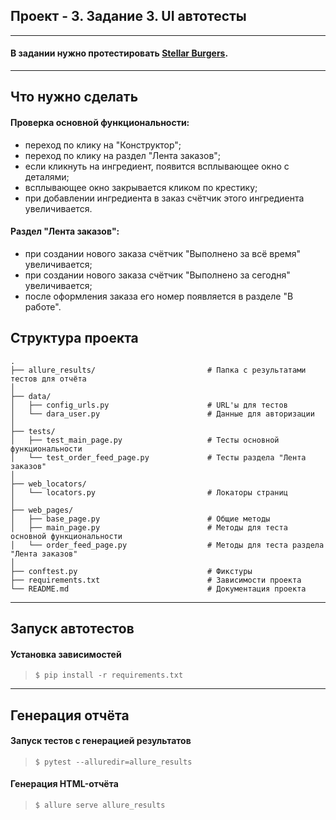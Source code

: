 ## Проект - 3. Задание 3. UI автотесты
---
#### В задании нужно протестировать [Stellar Burgers](https://stellarburgers.nomoreparties.site/).

---
## Что нужно сделать

#### Проверка основной функциональности:
- переход по клику на "Конструктор";
- переход по клику на раздел "Лента заказов";
- если кликнуть на ингредиент, появится всплывающее окно с деталями;
- всплывающее окно закрывается кликом по крестику;
- при добавлении ингредиента в заказ счётчик этого ингредиента увеличивается.

#### Раздел "Лента заказов":
- при создании нового заказа счётчик "Выполнено за всё время" увеличивается;
- при создании нового заказа счётчик "Выполнено за сегодня" увеличивается;
- после оформления заказа его номер появляется в разделе "В работе".

## Структура проекта
````
.
├── allure_results/                         # Папка с результатами тестов для отчёта
│ 
├── data/                                   
│   ├── config_urls.py                      # URL'ы для тестов
│   └── dara_user.py                        # Данные для авторизации
│
├── tests/                                 
│   ├── test_main_page.py                   # Тесты основной функциональности
│   └── test_order_feed_page.py             # Тесты раздела "Лента заказов"
│
├── web_locators/                                  
│   └── locators.py                         # Локаторы страниц
│ 
├── web_pages/                                 
│   ├── base_page.py                        # Общие методы
│   ├── main_page.py                        # Методы для теста основной функциональности
│   └── order_feed_page.py                  # Методы для теста раздела "Лента заказов"
│ 
├── conftest.py                             # Фикстуры
├── requirements.txt                        # Зависимости проекта
└── README.md                               # Документация проекта
````
---
## Запуск автотестов

#### Установка зависимостей

> `$ pip install -r requirements.txt`

---
## Генерация отчёта

#### Запуск тестов с генерацией результатов

> `$ pytest --alluredir=allure_results`

#### Генерация HTML-отчёта

> `$ allure serve allure_results`
